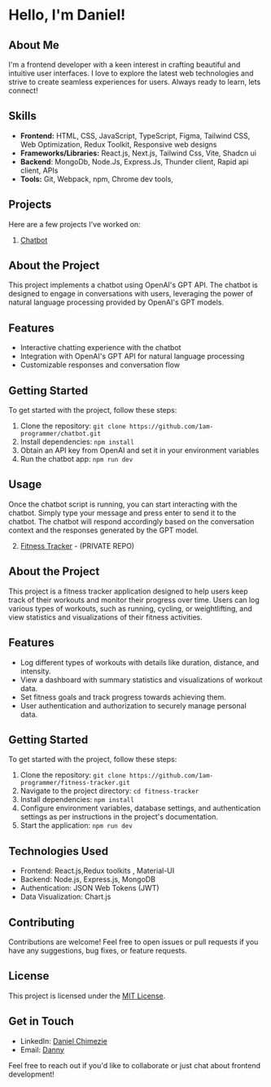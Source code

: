 # Hello, I'm Daniel! 

## About Me
I'm a frontend developer with a keen interest in crafting beautiful and intuitive user interfaces. I love to explore the latest web technologies and strive to create seamless experiences for users.
Always ready to learn, lets connect!

## Skills
- **Frontend:** HTML, CSS, JavaScript, TypeScript, Figma, Tailwind CSS, Web Optimization, Redux Toolkit, Responsive web designs
- **Frameworks/Libraries:** React.js, Next.js, Tailwind Css, Vite, Shadcn ui
- **Backend**: MongoDb, Node.Js, Express.Js, Thunder client, Rapid api client, APIs
- **Tools:** Git, Webpack, npm, Chrome dev tools,  

## Projects
Here are a few projects I've worked on:
1. [Chatbot ](https://github.com/1am-programmer/chatbot.git) 

## About the Project
This project implements a chatbot using OpenAI's GPT API. The chatbot is designed to engage in conversations with users, leveraging the power of natural language processing provided by OpenAI's GPT models.

## Features
- Interactive chatting experience with the chatbot
- Integration with OpenAI's GPT API for natural language processing
- Customizable responses and conversation flow

## Getting Started
To get started with the project, follow these steps:
1. Clone the repository: `git clone https://github.com/1am-programmer/chatbot.git`
2. Install dependencies: `npm install`
3. Obtain an API key from OpenAI and set it in your environment variables
4. Run the chatbot app: `npm run dev`

## Usage
Once the chatbot script is running, you can start interacting with the chatbot. Simply type your message and press enter to send it to the chatbot. The chatbot will respond accordingly based on the conversation context and the responses generated by the GPT model.




2. [Fitness Tracker](https://github.com/1am-programmer/fitness-tracker.git) - (PRIVATE REPO)

## About the Project
This project is a fitness tracker application designed to help users keep track of their workouts and monitor their progress over time. Users can log various types of workouts, such as running, cycling, or weightlifting, and view statistics and visualizations of their fitness activities.

## Features
- Log different types of workouts with details like duration, distance, and intensity.
- View a dashboard with summary statistics and visualizations of workout data.
- Set fitness goals and track progress towards achieving them.
- User authentication and authorization to securely manage personal data.

## Getting Started
To get started with the project, follow these steps:
1. Clone the repository: `git clone https://github.com/1am-programmer/fitness-tracker.git`
2. Navigate to the project directory: `cd fitness-tracker`
3. Install dependencies: `npm install`
4. Configure environment variables, database settings, and authentication settings as per instructions in the project's documentation.
5. Start the application: `npm run dev`

## Technologies Used
- Frontend: React.js,Redux toolkits , Material-UI
- Backend: Node.js, Express.js, MongoDB
- Authentication: JSON Web Tokens (JWT)
- Data Visualization: Chart.js

## Contributing
Contributions are welcome! Feel free to open issues or pull requests if you have any suggestions, bug fixes, or feature requests.

## License
This project is licensed under the [MIT License](LICENSE).


## Get in Touch
- LinkedIn: [Daniel Chimezie](https://www.linkedin.com/in/da23niel)
- Email: [Danny](dannydotdev@gmail.com)

Feel free to reach out if you'd like to collaborate or just chat about frontend development!



<!---
1am-programmer/1am-programmer is a ✨ special ✨ repository because its `README.md` (this file) appears on your GitHub profile.
You can click the Preview link to take a look at your changes.
--->
